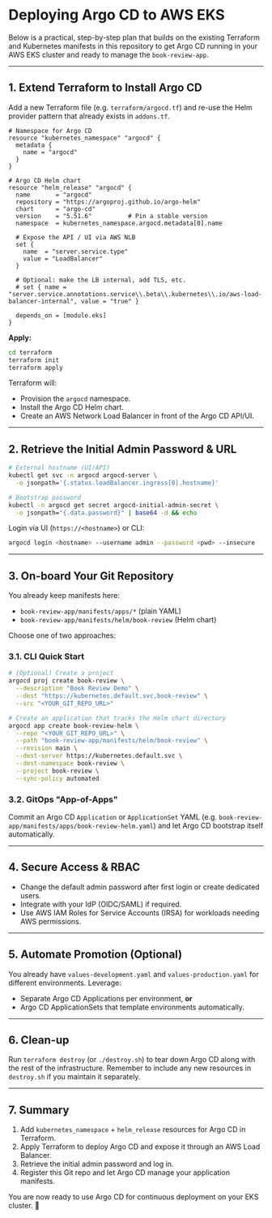 # Deploying Argo CD to AWS EKS

Below is a practical, step-by-step plan that builds on the existing Terraform and Kubernetes manifests in this repository to get Argo CD running in your AWS EKS cluster and ready to manage the `book-review-app`.

---

## 1. Extend Terraform to Install Argo CD

Add a new Terraform file (e.g. `terraform/argocd.tf`) and re-use the Helm provider pattern that already exists in `addons.tf`.

```hcl
# Namespace for Argo CD
resource "kubernetes_namespace" "argocd" {
  metadata {
    name = "argocd"
  }
}

# Argo CD Helm chart
resource "helm_release" "argocd" {
  name       = "argocd"
  repository = "https://argoproj.github.io/argo-helm"
  chart      = "argo-cd"
  version    = "5.51.6"          # Pin a stable version
  namespace  = kubernetes_namespace.argocd.metadata[0].name

  # Expose the API / UI via AWS NLB
  set {
    name  = "server.service.type"
    value = "LoadBalancer"
  }

  # Optional: make the LB internal, add TLS, etc.
  # set { name = "server.service.annotations.service\\.beta\\.kubernetes\\.io/aws-load-balancer-internal", value = "true" }

  depends_on = [module.eks]
}
```

**Apply:**

```bash
cd terraform
terraform init
terraform apply
```

Terraform will:

* Provision the `argocd` namespace.
* Install the Argo CD Helm chart.
* Create an AWS Network Load Balancer in front of the Argo CD API/UI.

---

## 2. Retrieve the Initial Admin Password & URL

```bash
# External hostname (UI/API)
kubectl get svc -n argocd argocd-server \
  -o jsonpath='{.status.loadBalancer.ingress[0].hostname}'

# Bootstrap password
kubectl -n argocd get secret argocd-initial-admin-secret \
  -o jsonpath="{.data.password}" | base64 -d && echo
```

Login via UI (`https://<hostname>`) or CLI:

```bash
argocd login <hostname> --username admin --password <pwd> --insecure
```

---

## 3. On-board Your Git Repository

You already keep manifests here:

* `book-review-app/manifests/apps/*` (plain YAML)
* `book-review-app/manifests/helm/book-review` (Helm chart)

Choose one of two approaches:

### 3.1. CLI Quick Start

```bash
# (Optional) Create a project
argocd proj create book-review \
  --description "Book Review Demo" \
  --dest "https://kubernetes.default.svc,book-review" \
  --src "<YOUR_GIT_REPO_URL>"

# Create an application that tracks the Helm chart directory
argocd app create book-review-helm \
  --repo "<YOUR_GIT_REPO_URL>" \
  --path "book-review-app/manifests/helm/book-review" \
  --revision main \
  --dest-server https://kubernetes.default.svc \
  --dest-namespace book-review \
  --project book-review \
  --sync-policy automated
```

### 3.2. GitOps "App-of-Apps"

Commit an Argo CD `Application` or `ApplicationSet` YAML (e.g. `book-review-app/manifests/apps/book-review-helm.yaml`) and let Argo CD bootstrap itself automatically.

---

## 4. Secure Access & RBAC

* Change the default admin password after first login or create dedicated users.
* Integrate with your IdP (OIDC/SAML) if required.
* Use AWS IAM Roles for Service Accounts (IRSA) for workloads needing AWS permissions.

---

## 5. Automate Promotion (Optional)

You already have `values-development.yaml` and `values-production.yaml` for different environments.  Leverage:

* Separate Argo CD Applications per environment, **or**
* Argo CD ApplicationSets that template environments automatically.

---

## 6. Clean-up

Run `terraform destroy` (or `./destroy.sh`) to tear down Argo CD along with the rest of the infrastructure.  Remember to include any new resources in `destroy.sh` if you maintain it separately.

---

## 7. Summary

1. Add `kubernetes_namespace` + `helm_release` resources for Argo CD in Terraform.
2. Apply Terraform to deploy Argo CD and expose it through an AWS Load Balancer.
3. Retrieve the initial admin password and log in.
4. Register this Git repo and let Argo CD manage your application manifests.

You are now ready to use Argo CD for continuous deployment on your EKS cluster. 🎉 